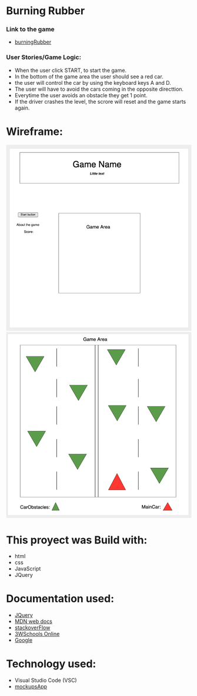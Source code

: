 # Burning Rubber 

### Link to the game 
* [burningRubber](https://burningrubber.netlify.app/)

### User Stories/Game Logic:
* When the user click START, to start the game. 
* In the bottom of the game area the user should see a red car.
* the user will control the car by using the keyboard keys A and D. 
* The user will have to avoid the cars coming in the opposite directtion.
* Everytime the user avoids an obstacle they get 1 point. 
* If the driver crashes the level, the scrore will reset and the game starts again.

# Wireframe:
![WireFrame1](./image/WireFrame1.png)
![WireFrame2](./image/WireFrame2.png)


# This proyect was Build with:

* html
* css
* JavaScript
* JQuery

# Documentation used:

* [JQuery](https://api.jquery.com/)
* [MDN web docs](https://developer.mozilla.org/en-US/)
* [stackoverFlow](https://stackoverflow.com)
* [3WSchools Online](https://stackoverflow.com)
* [Google](https://www.google.com/)

# Technology used:

* Visual Studio Code (VSC)
* [mockupsApp](https://app.moqups.com)
